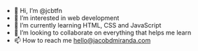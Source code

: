 - 👋 Hi, I’m @jcbtfn
- 👀 I’m interested in web development
- 🌱 I’m currently learning HTML, CSS and JavaScript
- 💞️ I’m looking to collaborate on everything that helps me learn
- 📫 How to reach me hello@jacobdmiranda.com

<!---
jcbtfn/jcbtfn is a ✨ special ✨ repository because its `README.md` (this file) appears on your GitHub profile.
You can click the Preview link to take a look at your changes.
--->
